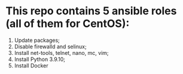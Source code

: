 # This repo contains 5 ansible roles (all of them for CentOS):
1. Update packages;
2. Disable firewalld and selinux;
3. Install net-tools, telnet, nano, mc, vim;
4. Install Python 3.9.10;
5. Install Docker
